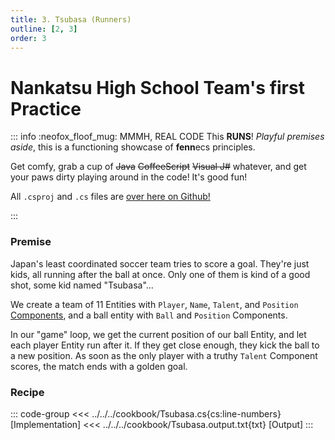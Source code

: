 ```yaml
---
title: 3. Tsubasa (Runners)
outline: [2, 3]
order: 3
---
```


# Nankatsu High School Team's first Practice

::: info :neofox_floof_mug: MMMH, REAL CODE
This **RUNS**! *Playful premises aside*, this is a functioning showcase of **fenn**ecs principles.

Get comfy, grab a cup of ~~Java~~ ~~CoffeeScript~~ ~~Visual J#~~ whatever, and get your paws dirty playing around in the code! It's good fun!

All `.csproj` and `.cs` files are [over here on Github!](https://github.com/outfox/fennecs/blob/main/cookbook) 

:::

### Premise
Japan's least coordinated soccer team tries to score a goal. They're just kids, all running after the ball at once. Only one of them is kind of a good shot, some kid named "Tsubasa"...

We create a team of 11 Entities with `Player`, `Name`, `Talent`, and `Position` [Components](/docs/Components/), and a ball entity with `Ball` and `Position` Components.

In our "game" loop, we get the current position of our ball Entity, and let each player Entity run after it. If they get close enough, they kick the ball to a new position. As soon as the only player with a truthy `Talent` Component scores, the match ends with a golden goal.

### Recipe
::: code-group
<<< ../../../cookbook/Tsubasa.cs{cs:line-numbers} [Implementation]
<<< ../../../cookbook/Tsubasa.output.txt{txt} [Output]
:::

